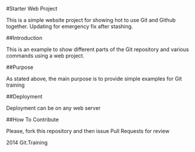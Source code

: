 #Starter Web Project

This is a simple website project for showing hot to use Git and Github together. Updating for emergency fix after stashing.

##Introduction

This is an example to show different parts of the Git repository and various commands using a web project.

##Purpose

As stated above, the main purpose is to provide simple examples for Git training

##Deployment

Deployment can be on any web server

##How To Contribute

Please, fork this repository and then issue Pull Requests for review

2014 Git.Training